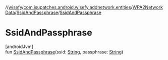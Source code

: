 //[wisefy](../../../../index.md)/[com.isupatches.android.wisefy.addnetwork.entities](../../index.md)/[WPA2NetworkData](../index.md)/[SsidAndPassphrase](index.md)/[SsidAndPassphrase](-ssid-and-passphrase.md)

# SsidAndPassphrase

[androidJvm]\
fun [SsidAndPassphrase](-ssid-and-passphrase.md)(ssid: [String](https://kotlinlang.org/api/latest/jvm/stdlib/kotlin/-string/index.html), passphrase: [String](https://kotlinlang.org/api/latest/jvm/stdlib/kotlin/-string/index.html))
